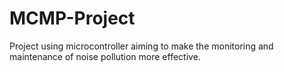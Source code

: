 # MCMP-Project
Project using microcontroller aiming to make the monitoring and maintenance of noise pollution more effective.
